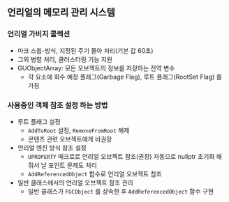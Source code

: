 ## 언리얼의 메모리 관리 시스템
### 언리얼 가비지 콜렉션

- 마크 스윕-방식, 지정된 주기 몰아 처리(기본 값 60초)
- 그외 병렬 처리, 클러스터링 기능 지원
- GUObjectArray: 모든 오브젝트의 정보를 저장하는 전역 변수
    - 각 요소에 회수 예정 플래그(Garbage Flag), 루트 플래그(RootSet Flag) 를 가짐

### 사용중인 객체 참조 설정 하는 방법

- 루트 플래그 설정
    - `AddToRoot` 설정, `RemoveFromRoot` 해제
    - 콘텐츠 관련 오브젝트에게 비권장
- 언리얼 엔진 방식 참조 설정
    - `UPROPERTY` 매크로로 언리얼 오브젝트 참조(권장) 
    자동으로 nullptr 초기화 해줘서 날 포인트 문제도 처리
    - `AddReferencedObject` 함수로 언리얼 오브젝트 참조
- 일반 클래스에서의 언리얼 오브젝트 참조 관리
    - 일반 클래스가 `FGCObject` 를 상속한 후 `AddReferencedObject` 함수 구현